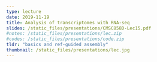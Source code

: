 ```yaml
---
type: lecture
date: 2019-11-19
title: Analysis of transcriptomes with RNA-seq
slides: /static_files/presentations/CMSC858D-Lec15.pdf
#notes: /static_files/presentations/lec.zip
#codes: /static_files/presentations/code.zip
tldr: "basics and ref-guided assembly"
thumbnail: /static_files/presentations/lec.jpg
---
```

